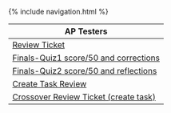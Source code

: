 {% include navigation.html %}

| AP Testers | 
| ------------- |
| [Review Ticket](https://github.com/Gennalynb123/Individual-Algorithmic-Project/issues/7) |  
| [Finals-Quiz1 score/50 and corrections](https://gennalynb123.github.io/Individual-Algorithmic-Project/quiz1) | 
| [Finals-Quiz2 score/50 and reflections](https://gennalynb123.github.io/Individual-Algorithmic-Project/quiz2) | 
| [Create Task Review](https://github.com/Gennalynb123/Individual-Algorithmic-Project/issues/6) |
| [Crossover Review Ticket (create task)](https://github.com/arushi10/individual/issues/6#issuecomment-1101625676) |
